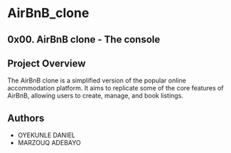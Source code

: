 # AirBnB_clone
## 0x00. AirBnB clone - The console
## Project Overview
The AirBnB clone is a simplified version of the popular online accommodation platform. It aims to replicate some of the core features of AirBnB, allowing users to create, manage, and book listings.
## Authors

- OYEKUNLE DANIEL
- MARZOUQ ADEBAYO
